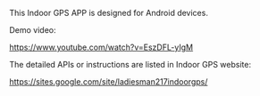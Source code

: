 This Indoor GPS APP is designed for Android devices.

Demo video:

https://www.youtube.com/watch?v=EszDFL-yIgM

The detailed APIs or instructions are listed in Indoor GPS website:

https://sites.google.com/site/ladiesman217indoorgps/

